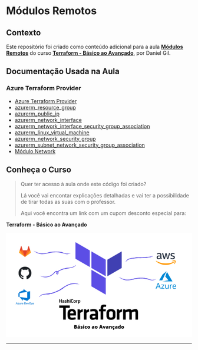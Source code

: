 # Módulos Remotos

## Contexto

Este repositório foi criado como conteúdo adicional para a aula [**Módulos Remotos**](https://www.udemy.com/course/terraform-do-basico-ao-avancado/learn/lecture/30183900#overview) do curso [**Terraform - Básico ao Avançado**](https://www.udemy.com/course/terraform-do-basico-ao-avancado/?couponCode=TERRAFORM_MAR24), por Daniel Gil.

## Documentação Usada na Aula

### Azure Terraform Provider

- [Azure Terraform Provider](https://registry.terraform.io/providers/hashicorp/azurerm/latest/docs)
- [azurerm_resource_group](https://registry.terraform.io/providers/hashicorp/azurerm/latest/docs/resources/resource_group)
- [azurerm_public_ip](https://registry.terraform.io/providers/hashicorp/azurerm/latest/docs/resources/public_ip)
- [azurerm_network_interface](https://registry.terraform.io/providers/hashicorp/azurerm/latest/docs/resources/network_interface)
- [azurerm_network_interface_security_group_association](https://registry.terraform.io/providers/hashicorp/azurerm/latest/docs/resources/network_interface_security_group_association)
- [azurerm_linux_virtual_machine](https://registry.terraform.io/providers/hashicorp/azurerm/latest/docs/resources/linux_virtual_machine)
- [azurerm_network_security_group](https://registry.terraform.io/providers/hashicorp/azurerm/latest/docs/resources/network_security_group)
- [azurerm_subnet_network_security_group_association](https://registry.terraform.io/providers/hashicorp/azurerm/latest/docs/resources/subnet_network_security_group_association)
- [Módulo Network](https://registry.terraform.io/modules/Azure/network/azurerm/5.2.0)

## Conheça o Curso

> Quer ter acesso à aula onde este código foi criado?
>
> Lá você vai encontar explicações detalhadas e vai ter a possibilidade de tirar todas as suas com o professor.
>
> Aqui você encontra um link com um cupom desconto especial para:

**Terraform - Básico ao Avançado**

[![Terraform - Básico ao Avançado](../curso-terraform.png)](https://www.udemy.com/course/terraform-do-basico-ao-avancado/?couponCode=TERRAFORM_MAR24)

---
